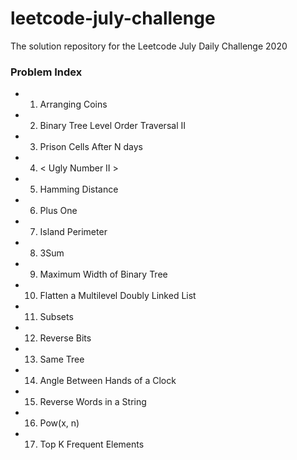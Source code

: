 # leetcode-july-challenge
The solution repository for the Leetcode July Daily Challenge 2020

### Problem Index  

  * 1) Arranging Coins
  * 2) Binary Tree Level Order Traversal II
  * 3) Prison Cells After N days 
  * 4) < Ugly Number II >
  * 5) Hamming Distance
  * 6) Plus One
  * 7) Island Perimeter
  * 8) 3Sum
  * 9) Maximum Width of Binary Tree
  * 10) Flatten a Multilevel Doubly Linked List
  * 11) Subsets
  * 12) Reverse Bits
  * 13) Same Tree
  * 14) Angle Between Hands of a Clock
  * 15) Reverse Words in a String
  * 16) Pow(x, n)
  * 17) Top K Frequent Elements 
